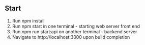 ## Start
1. Run npm install
2. Run npm start in one terminal - starting web server front end
3. Run npm run start:api on another terminal - backend server
4. Navigate to http://localhost:3000 upon build completion

